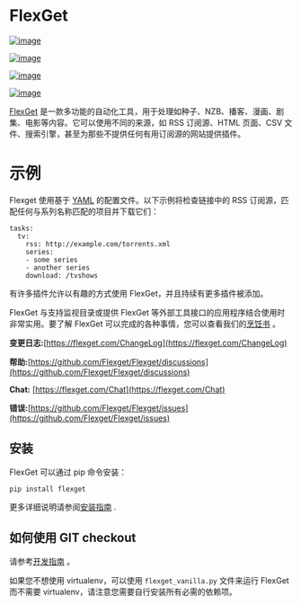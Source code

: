 # FlexGet

[![image](https://github.com/Flexget/Flexget/actions/workflows/main.yml/badge.svg?branch=develop)](https://github.com/Flexget/Flexget/actions/workflows/main.yml?query=branch%3Adevelop)

[![image](https://img.shields.io/pypi/v/Flexget.svg)](https://pypi.python.org/pypi/Flexget)

[![image](https://img.shields.io/discord/536690097056120833?label=discord)](https://discord.gg/W6CQrJx)

[![image](http://isitmaintained.com/badge/resolution/Flexget/Flexget.svg)](http://isitmaintained.com/project/Flexget/Flexget)

[FlexGet](https://flexget.com) 是一款多功能的自动化工具，用于处理如种子、NZB、播客、漫画、剧集、电影等内容。它可以使用不同的来源，如 RSS 订阅源、HTML 页面、CSV 文件、搜索引擎，甚至为那些不提供任何有用订阅源的网站提供插件。

# 示例

Flexget 使用基于 [YAML](http://www.yaml.org/) 的配置文件。以下示例将检查链接中的 RSS 订阅源，匹配任何与系列名称匹配的项目并下载它们：

```
tasks:
  tv:
    rss: http://example.com/torrents.xml
    series:
    - some series
    - another series
    download: /tvshows
```

有许多插件允许以有趣的方式使用 FlexGet，并且持续有更多插件被添加。

FlexGet 与支持监视目录或提供 FlexGet 等外部工具接口的应用程序结合使用时非常实用。要了解 FlexGet 可以完成的各种事情，您可以查看我们的[烹饪书](https://flexget.com/Cookbook) 。

**变更日志:**[https://flexget.com/ChangeLog](https://flexget.com/ChangeLog)

**帮助:**[https://github.com/Flexget/Flexget/discussions](https://github.com/Flexget/Flexget/discussions)

**Chat:** [https://flexget.com/Chat](https://flexget.com/Chat)

**错误:**[https://github.com/Flexget/Flexget/issues](https://github.com/Flexget/Flexget/issues)

## 安装

FlexGet 可以通过 pip 命令安装：

```
pip install flexget
```

更多详细说明请参阅[安装指南](https://flexget.com/Install) .

## 如何使用 GIT checkout

请参考[开发指南](https://flexget.readthedocs.io/en/latest/develop/index.html#how-do-i-get-started) 。

如果您不想使用 virtualenv，可以使用 `flexget_vanilla.py` 文件来运行 FlexGet 而不需要 virtualenv，请注意您需要自行安装所有必需的依赖项。